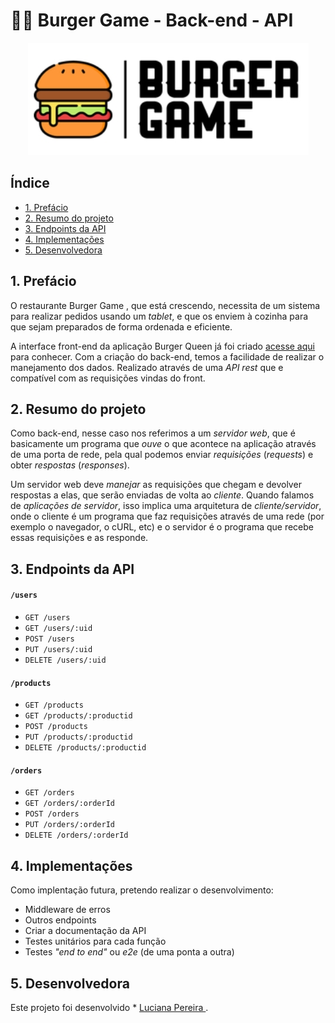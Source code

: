 # 🍟🍔 Burger Game - Back-end - API

<div align="center">
    <img src="./assets/logo.jpeg" alt="logo burger-game">
</div>

## Índice

* [1. Prefácio](#1-prefácio)
* [2. Resumo do projeto](#2-resumo-do-projeto)
* [3. Endpoints da API](#3-endpoints-da-api)
* [4. Implementações](#4-implementações)
* [5. Desenvolvedora](#5-desenvolvedora)

## 1. Prefácio

O restaurante Burger Game , que está crescendo, necessita de um
sistema para realizar pedidos usando um _tablet_, e que os enviem à
cozinha para que sejam preparados de forma ordenada e eficiente.

A interface front-end da aplicação Burger Queen já foi criado [acesse aqui](https://burger-game.netlify.app/) para conhecer.
Com a criação do back-end, temos a facilidade de realizar o manejamento dos dados. Realizado através
de uma _API rest_ que e compatível com as requisições vindas do front.

## 2. Resumo do projeto

Como back-end, nesse caso nos referimos a um _servidor web_, que é basicamente
um programa que _ouve_ o que acontece na aplicação através de uma porta de rede,
pela qual podemos enviar _requisições_ (_requests_) e obter _respostas_ (_responses_).

Um servidor web deve _manejar_ as requisições que chegam e devolver respostas a elas,
que serão enviadas de volta ao _cliente_. Quando falamos de _aplicações de servidor_,
isso implica uma arquitetura de _cliente/servidor_, onde o cliente é um programa
que faz requisições através de uma rede (por exemplo o navegador, o cURL, etc)
e o servidor é o programa que recebe essas requisições e as responde.
## 3. Endpoints da API 
#### `/users`

* `GET /users`
* `GET /users/:uid`
* `POST /users`
* `PUT /users/:uid`
* `DELETE /users/:uid`
#### `/products`

* `GET /products`
* `GET /products/:productid`
* `POST /products`
* `PUT /products/:productid`
* `DELETE /products/:productid`
#### `/orders`

* `GET /orders`
* `GET /orders/:orderId`
* `POST /orders`
* `PUT /orders/:orderId`
* `DELETE /orders/:orderId`

## 4. Implementações
Como implentação futura, pretendo realizar o desenvolvimento: 
* Middleware de erros
* Outros endpoints
* Criar a documentação da API
* Testes unitários para cada função
* Testes _"end to end"_ ou _e2e_ (de uma ponta a outra)

## 5. Desenvolvedora

Este projeto foi desenvolvido * [Luciana Pereira ](https://github.com/luciana-pereira).

